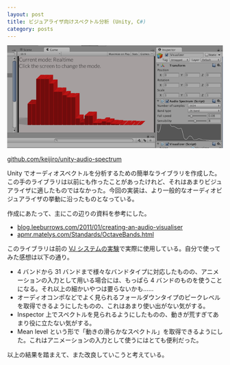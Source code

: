 ```yaml
---
layout: post
title: ビジュアライザ向けスペクトル分析 (Unity, C#)
category: posts
---
```


![Screenshot](/images/2013-10-16-1.png)

[github.com/keijiro/unity-audio-spectrum](https://github.com/keijiro/unity-audio-spectrum)

Unity でオーディオスペクトルを分析するための簡単なライブラリを作成した。この手のライブラリは以前にも作ったことがあったけれど、それはあまりビジュアライザに適したものではなかった。今回の実装は、より一般的なオーディオビジュアライザの挙動に沿ったものとなっている。

作成にあたって、主にこの辺りの資料を参考にした。

- [blog.leeburrows.com/2011/01/creating-an-audio-visualiser](http://blog.leeburrows.com/2011/01/creating-an-audio-visualiser/)
- [apmr.matelys.com/Standards/OctaveBands.html](http://apmr.matelys.com/Standards/OctaveBands.html)

このライブラリは前の [VJ システムの実験](http://localhost:4000/posts/generative_vj/)で実際に使用している。自分で使ってみた感想は以下の通り。

- 4 バンドから 31 バンドまで様々なバンドタイプに対応したものの、アニメーションの入力として用いる場合には、もっぱら 4 バンドのものを使うことになる。それ以上の細かいやつは要らないかも……
- オーディオコンポなどでよく見られるフォールダウンタイプのピークレベルを取得できるようにしたものの、これはあまり使い出がない気がする。
- Inspector 上でスペクトルを見られるようにしたものの、動きが荒すぎてあまり役に立たない気がする。
- Mean level という形で「動きの滑らかなスペクトル」を取得できるようにした。これはアニメーションの入力として使うにはとても便利だった。

以上の結果を踏まえて、また改良していこうと考えている。
